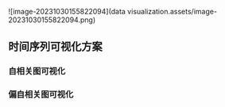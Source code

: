 ![image-20231030155822094](data visualization.assets/image-20231030155822094.png)

## 时间序列可视化方案

### 自相关图可视化

### 偏自相关图可视化



